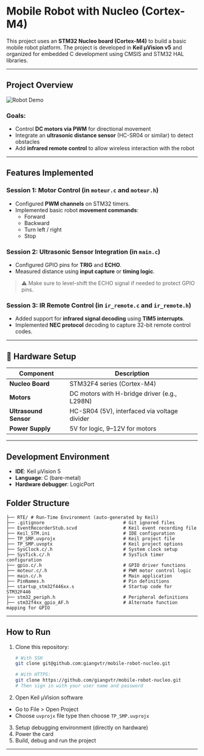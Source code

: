 # Mobile Robot with Nucleo (Cortex-M4)

This project uses an **STM32 Nucleo board (Cortex-M4)** to build a basic mobile robot platform. The project is developed in **Keil µVision v5** and organized for embedded C development using CMSIS and STM32 HAL libraries.

---

## Project Overview
![Robot Demo](./robot.jpg)

### Goals:
- Control **DC motors via PWM** for directional movement
- Integrate an **ultrasonic distance sensor** (HC-SR04 or similar) to detect obstacles
- Add **infrared remote control** to allow wireless interaction with the robot

---

## Features Implemented

### Session 1: Motor Control (in `moteur.c` and `moteur.h`)
* Configured **PWM channels** on STM32 timers.
* Implemented basic robot **movement commands**:
  - Forward
  - Backward
  - Turn left / right
  - Stop

### Session 2: Ultrasonic Sensor Integration (in `main.c`)
* Configured GPIO pins for **TRIG** and **ECHO**.
* Measured distance using **input capture** or **timing logic**.
> ⚠️ Make sure to level-shift the ECHO signal if needed to protect GPIO pins.

### Session 3: IR Remote Control (in `ir_remote.c` and `ir_remote.h`)
* Added support for **infrared signal decoding** using **TIM5 interrupts**.
* Implemented **NEC protocol** decoding to capture 32-bit remote control codes.

---

## 🔌 Hardware Setup

| Component              | Description                          |
|------------------------|--------------------------------------|
| **Nucleo Board**       | STM32F4 series (Cortex-M4)           |
| **Motors**             | DC motors with H-bridge driver (e.g., L298N) |
| **Ultrasound Sensor**  | HC-SR04 (5V), interfaced via voltage divider |
| **Power Supply**       | 5V for logic, 9–12V for motors       |

---

## Development Environment
- **IDE**: Keil µVision 5
- **Language**: C (bare-metal)
- **Hardware debugger**: LogicPort

## Folder Structure
```plaintext
├── RTE/ # Run-Time Environment (auto-generated by Keil)
├── .gitignore                             # Git ignored files
├── EventRecorderStub.scvd                 # Keil event recording file
├── Keil_STM.ini                           # IDE configuration
├── TP_SMP.uvprojx                         # Keil project file
├── TP_SMP.uvoptx                          # Keil project options
├── SysClock.c/.h                          # System clock setup
├── SysTick.c/.h                           # SysTick timer configuration
├── gpio.c/.h                              # GPIO driver functions
├── moteur.c/.h                            # PWM motor control logic
├── main.c/.h                              # Main application
├── PinNames.h                             # Pin definitions
├── startup_stm32f446xx.s                  # Startup code for STM32F446
├── stm32_periph.h                         # Peripheral definitions
├── stm32f4xx_gpio_AF.h                    # Alternate function mapping for GPIO

```
---

## How to Run

1. Clone this repository:
   ```bash
   # With SSH
   git clone git@github.com:giangvtr/mobile-robot-nucleo.git

   # With HTTPS:
   git clone https://github.com/giangvtr/mobile-robot-nucleo.git
   # Then sign in with your user name and password
   ```
2. Open Keil µVision software
- Go to File > Open Project
- Choose `uvprojx` file type then choose `TP_SMP.uvprojx`

3. Setup debugging environment (directly on hardware)
4. Power the card
5. Build, debug and run the project

---


